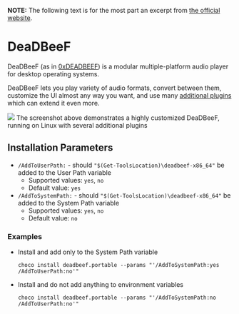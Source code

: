 

**NOTE:** The following text is for the most part an excerpt from [the official website](https://deadbeef.sourceforge.io).

# DeaDBeeF
DeaDBeeF (as in [0xDEADBEEF](http://en.wikipedia.org/wiki/Hexspeak)) is a modular multiple-platform audio player for desktop operating systems.

DeaDBeeF lets you play variety of audio formats, convert between them, customize the UI almost any way you want, and use many [additional plugins](https://deadbeef.sourceforge.io/plugins.html) which can extend it even more.

![](https://cdn.jsdelivr.net/gh/jakublevy/chocopkgs/deadbeef/preview.png)
The screenshot above demonstrates a highly customized DeaDBeeF, running on Linux with several additional plugins

## Installation Parameters
* `/AddToUserPath:` - should `"$(Get-ToolsLocation)\deadbeef-x86_64"` be added to the User Path variable
    - Supported values: `yes`, `no`
    - Default value: `yes`
* `/AddToSystemPath:` - should `"$(Get-ToolsLocation)\deadbeef-x86_64"` be added to the System Path variable
    - Supported values: `yes`, `no`
    - Default value: `no`

### Examples
* Install and add only to the System Path variable
    ```
    choco install deadbeef.portable --params "'/AddToSystemPath:yes /AddToUserPath:no'"
    ```
* Install and do not add anything to environment variables
    ```
    choco install deadbeef.portable --params "'/AddToSystemPath:no /AddToUserPath:no'"
    ```
